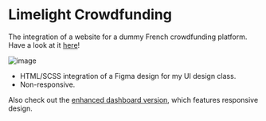 # Limelight Crowdfunding
The integration of a website for a dummy French crowdfunding platform. Have a look at it [here](https://thurinum.github.io/limelight-crowdfunding/)!

![image](https://user-images.githubusercontent.com/43908636/201180813-09be3cdd-fb60-4b16-b921-bcd9f426456f.png)

- HTML/SCSS integration of a Figma design for my UI design class.
- Non-responsive.

Also check out the [enhanced dashboard version](https://thurinum.github.io/limelight-dashboard/), which features responsive design.
